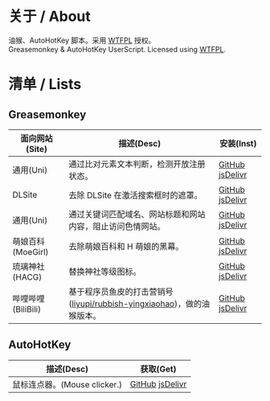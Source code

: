 # 关于 / About
油猴、AutoHotKey 脚本。采用 [WTFPL](LICENSE) 授权。  
Greasemonkey & AutoHotKey UserScript. Licensed using [WTFPL](LICENSE).

# 清单 / Lists

## Greasemonkey

面向网站(Site) | 描述(Desc) | 安装(Inst)
| - | - | -
通用(Uni) | 通过比对元素文本判断，检测开放注册状态。 | [GitHub](https://github.com/liulipack/UserScriptt/raw/main/GM/Uni/Open-reg%20Check_latest.user.js) [jsDelivr](https://cdn.jsdelivr.net/gh/liulipack/UserScript@main/GM/Uni/Open-reg%20Check_latest.user.js)
DLSite | 去除 DLSite 在激活搜索框时的遮罩。 | [GitHub](https://github.com/liulipack/UserScriptt/raw/main/GM/DLSite/Remove%20search-mask_latest.user.js) [jsDelivr](https://cdn.jsdelivr.net/gh/liulipack/UserScript@main/GM/DLSite/Remove%20search-mask_latest.user.js)
通用(Uni) | 通过关键词匹配域名、网站标题和网站内容，阻止访问色情网站。 | [GitHub](https://github.com/liulipack/UserScriptt/raw/main/GM/Uni/Porn%20blocker_latest.user.js) [jsDelivr](https://cdn.jsdelivr.net/gh/liulipack/UserScript@main/GM/Uni/Porn%20blocker_latest.user.js)
萌娘百科(MoeGirl) | 去除萌娘百科和 H 萌娘的黑幕。 | [GitHub](https://github.com/liulipack/UserScriptt/raw/main/GM/moegirl/Remove%20mask_latest.user.js) [jsDelivr](https://cdn.jsdelivr.net/gh/liulipack/UserScript@main/GM/moegirl/Remove%20mask_latest.user.js)
琉璃神社(HACG) | 替换神社等级图标。 | [GitHub](https://github.com/liulipack/UserScriptt/raw/main/GM/HACG/Fake%20ace_latest.user.js) [jsDelivr](https://cdn.jsdelivr.net/gh/liulipack/UserScript@main/GM/HACG/Fake%20ace_latest.user.js)
哔哩哔哩(BiliBili) | 基于程序员鱼皮的打击营销号([liyupi/rubbish-yingxiaohao](l[iyupi/rubbish-yingxiaohao](https://github.com/liyupi/rubbish-yingxiaohao)))，做的油猴版本。 | [GitHub](https://github.com/liulipack/UserScriptt/raw/main/GM/Bili/Outlawing%20rotten-acct_latest.user.js) [jsDelivr](https://cdn.jsdelivr.net/gh/liulipack/UserScript@main/GM/Bili/Outlawing%20rotten-acct_latest.user.js)

## AutoHotKey

描述(Desc) | 获取(Get)
| - | -
鼠标连点器。(Mouse clicker.) | [GitHub](https://github.com/liulipack/UserScriptt/raw/main/AHK/Clicker/Clicker_latest.ahk) [jsDelivr](https://cdn.jsdelivr.net/gh/liulipack/UserScript@main/AHK/Clicker/Clicker_latest.ahk)